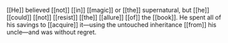 [[He]] believed [[not]] [[in]] [[magic]] or [[the]] supernatural, but [[he]] [[could]] [[not]] [[resist]] [[the]] [[allure]] [[of]] the [[book]]. He spent all of his savings to [[acquire]] it—using the untouched inheritance [[from]] his uncle—and was without regret.